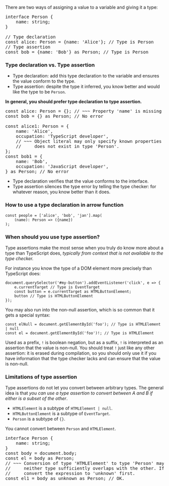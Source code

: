 There are two ways of assigning a value to a variable and giving it a type:

<pre>
interface Person {
    name: string;
}

// Type declaration
const alice: Person = {name: 'Alice'}; // Type is Person
// Type assertion
const bob = {name: 'Bob'} as Person; // Type is Person
</pre>

### Type declaration vs. Type assertion
* Type declaration: add this type declaration to the variable and ensures the value conform to the type.
* Type assertion: despite the type it inferred, you know better and would like the type to be `Person`.

**In general, you should prefer type declaration to type assertion.**

<pre>
const alice: Person = {}; // ~~~ Property 'name' is missing in type '{}'
const bob = {} as Person; // No error

const alice1: Person = {
    name: 'Alice',
    occupation: 'TypeScript developer',
    // ~~~ Object literal may only specify known properties and 'occupation'
    //     does not exist in type 'Person'.
};
const bob1 = {
    name: 'Bob',
    occupation: 'JavaScript developer',
} as Person; // No error
</pre>

* Type declaration verifies that the value conforms to the interface.
* Type assertion silences the type error by telling the type checker: for whatever reason, you know better than it does.

### How to use a type declaration in arrow function
```
const people = ['alice', 'bob', 'jan'].map(
    (name): Person => ({name})
);
```

### When should you use type assertion?
Type assertions make the most sense when you truly do know more about a type than TypeScript does, *typically from context that is not available to the type checker.*

For instance you know the type of a DOM element more precisely than TypeScript does:
```
document.querySelector('#my-button').addEventListener('click', e => {
    e.currentTarget // Type is EventTarget
    const button = e.currentTarget as HTMLButtonElement;
    button // Type is HTMLButtonElement
});
```

You may also run into the non-null assertion, which is so common that it gets a special syntax:
```
const elNull = document.getElementById('foo'); // Type is HTMLElement | null
const el = document.getElementById('foo')!; // Type is HTMLElement
```

Used as a prefix, `!` is boolean negation, but as a suffix, `!` is interpreted as an assertion that the value is non-null. You should treat `!` just like any other assertion: it is erased during compilation, so you should only use it if you have information that the type checker lacks and can ensure that the value is non-null.

### Limitations of type assertion
Type assertions do not let you convert between arbitrary types. The general idea is that *you can use a type assertion to convert between A and B if either is a subset of the other*.
* `HTMLElement` is a subtype of `HTMLElement | null`.
* `HTMLButtonElement` is a subtype of `EventTarget`.
* `Person` is a subtype of `{}`.

You cannot convert between `Person` and `HTMLElement`.
<pre>
interface Person {
    name: string;
}
const body = document.body;
const el = body as Person;
// ~~~ Conversion of type 'HTMLElement' to type 'Person' may be a mistake because
//     neither type sufficiently overlaps with the other. If this was intentional
//     convert the expression to 'unknown' first.
const el1 = body as unknown as Person; // OK.
</pre>
